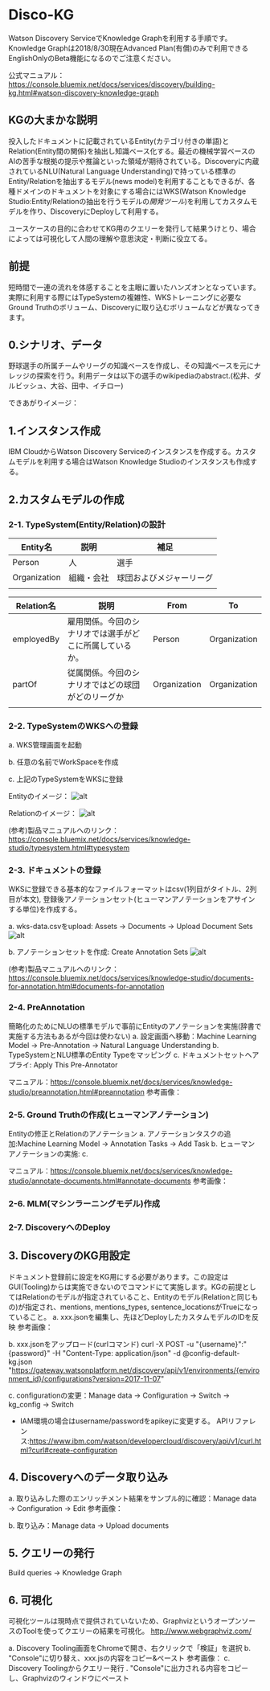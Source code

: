 # Disco-KG
Watson Discovery ServiceでKnowledge Graphを利用する手順です。Knowledge Graphは2018/8/30現在Advanced Plan(有償)のみで利用できるEnglishOnlyのBeta機能になるのでご注意ください。

公式マニュアル：https://console.bluemix.net/docs/services/discovery/building-kg.html#watson-discovery-knowledge-graph


## KGの大まかな説明
投入したドキュメントに記載されているEntity(カテゴリ付きの単語)とRelation(Entity間の関係)を抽出し知識ベース化する。最近の機械学習ベースのAIの苦手な根拠の提示や推論といった領域が期待されている。Discoveryに内蔵されているNLU(Natural Language Understanding)で持っている標準のEntity/Relationを抽出するモデル(news model)を利用することもできるが、各種ドメインのドキュメントを対象にする場合にはWKS(Watson Knowledge Studio:Entity/Relationの抽出を行うモデルの*開発ツール*)を利用してカスタムモデルを作り、DiscoveryにDeployして利用する。

ユースケースの目的に合わせてKG用のクエリーを発行して結果うけとり、場合によっては可視化して人間の理解や意思決定・判断に役立てる。


## 前提
短時間で一連の流れを体感することを主眼に置いたハンズオンとなっています。実際に利用する際にはTypeSystemの複雑性、WKSトレーニングに必要なGround Truthのボリューム、Discoveryに取り込むボリュームなどが異なってきます。


## 0.シナリオ、データ
野球選手の所属チームやリーグの知識ベースを作成し、その知識ベースを元にナレッジの探索を行う。利用データは以下の選手のwikipediaのabstract.(松井、ダルビッシュ、大谷、田中、イチロー)

できあがりイメージ：



## 1.インスタンス作成
IBM CloudからWatson Discovery Serviceのインスタンスを作成する。カスタムモデルを利用する場合はWatson Knowledge Studioのインスタンスも作成する。



## 2.カスタムモデルの作成
### 2-1. TypeSystem(Entity/Relation)の設計
| Entity名 | 説明 | 補足
----|----|----
| Person | 人 | 選手
| Organization | 組織・会社 | 球団およびメジャーリーグ
|  |  | 


| Relation名 | 説明 | From | To |
----|----|----|---- 
| employedBy | 雇用関係。今回のシナリオでは選手がどこに所属しているか。 | Person | Organization |
| partOf | 従属関係。今回のシナリオではどの球団がどのリーグか | Organization | Organization |
|  |  |  |  |



### 2-2. TypeSystemのWKSへの登録
a. WKS管理画面を起動

b. 任意の名前でWorkSpaceを作成

c. 上記のTypeSystemをWKSに登録

Entityのイメージ：
![alt](https://github.com/Yoshiomi-Segawa/Disco-KG/blob/master/piture/%E3%82%B9%E3%82%AF%E3%83%AA%E3%83%BC%E3%83%B3%E3%82%B7%E3%83%A7%E3%83%83%E3%83%88%202018-08-30%2016.15.09.jpg)

Relationのイメージ：
![alt](https://github.com/Yoshiomi-Segawa/Disco-KG/blob/master/piture/%E3%82%B9%E3%82%AF%E3%83%AA%E3%83%BC%E3%83%B3%E3%82%B7%E3%83%A7%E3%83%83%E3%83%88%202018-08-30%2016.17.29.jpg)

(参考)製品マニュアルへのリンク：https://console.bluemix.net/docs/services/knowledge-studio/typesystem.html#typesystem



### 2-3. ドキュメントの登録
WKSに登録できる基本的なファイルフォーマットはcsv(1列目がタイトル、2列目が本文), 登録後アノテーションセット(ヒューマンアノテーションをアサインする単位)を作成する。

a. wks-data.csvをupload: Assets -> Documents -> Upload Document Sets
![alt](https://github.com/Yoshiomi-Segawa/Disco-KG/blob/master/piture/%E3%82%B9%E3%82%AF%E3%83%AA%E3%83%BC%E3%83%B3%E3%82%B7%E3%83%A7%E3%83%83%E3%83%88%202018-08-30%2016.33.26.jpg)

b. アノテーションセットを作成: Create Annotation Sets
![alt](https://github.com/Yoshiomi-Segawa/Disco-KG/blob/master/piture/%E3%82%B9%E3%82%AF%E3%83%AA%E3%83%BC%E3%83%B3%E3%82%B7%E3%83%A7%E3%83%83%E3%83%88%202018-08-30%2016.33.53.jpg)

(参考)製品マニュアルへのリンク：https://console.bluemix.net/docs/services/knowledge-studio/documents-for-annotation.html#documents-for-annotation



### 2-4. PreAnnotation
簡略化のためにNLUの標準モデルで事前にEntityのアノテーションを実施(辞書で実施する方法もあるが今回は使わない)
a. 設定画面へ移動：Machine Learning Model -> Pre-Annotation -> Natural Language Understanding
b. TypeSystemとNLU標準のEntity Typeをマッピング
c. ドキュメントセットへアプライ: Apply This Pre-Annotator

マニュアル：https://console.bluemix.net/docs/services/knowledge-studio/preannotation.html#preannotation
参考画像：


### 2-5. Ground Truthの作成(ヒューマンアノテーション)
Entityの修正とRelationのアノテーション
a. アノテーションタスクの追加:Machine Learning Model -> Annotation Tasks -> Add Task
b. ヒューマンアノテーションの実施:
c. 

マニュアル：https://console.bluemix.net/docs/services/knowledge-studio/annotate-documents.html#annotate-documents
参考画像：


### 2-6. MLM(マシンラーニングモデル)作成



### 2-7. DiscoveryへのDeploy



## 3. DiscoveryのKG用設定
ドキュメント登録前に設定をKG用にする必要があります。この設定はGUI(Tooling)からは実施できないのでコマンドにて実施します。KGの前提としてはRelationのモデルが指定されていること、Entityのモデル(Relationと同じもの)が指定され、mentions, mentions_types, sentence_locationsがTrueになっていること。
a. xxx.jsonを編集し、先ほどDeployしたカスタムモデルのIDを反映
参考画像：

b. xxx.jsonをアップロード(curlコマンド)
curl -X POST -u "{username}":"{password}" -H "Content-Type: application/json" -d @config-default-kg.json "https://gateway.watsonplatform.net/discovery/api/v1/environments/{environment_id}/configurations?version=2017-11-07"

c. configurationの変更：Manage data -> Configuration -> Switch -> kg_config -> Switch


* IAM環境の場合はusername/passwordをapikeyに変更する。
APIリファレンス:https://www.ibm.com/watson/developercloud/discovery/api/v1/curl.html?curl#create-configuration


## 4. Discoveryへのデータ取り込み
a. 取り込みした際のエンリッチメント結果をサンプル的に確認：Manage data -> Configuration -> Edit
参考画像：

b. 取り込み：Manage data -> Upload documents


## 5. クエリーの発行
Build queries -> Knowledge Graph



## 6. 可視化
可視化ツールは現時点で提供されていないため、GraphvizというオープンソースのToolを使ってクエリーの結果を可視化。
http://www.webgraphviz.com/

a. Discovery Tooling画面をChromeで開き、右クリックで「検証」を選択
b. "Console"に切り替え、xxx.jsの内容をコピー&ペースト
参考画像：
c. Discovery Toolingからクエリー発行
. "Console"に出力される内容をコピーし、Graphvizのウィンドウにペースト

